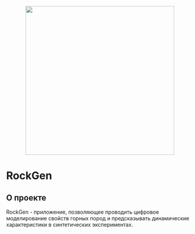 <p align="center"><img src="https://github.com/Rcon55/RockGen/blob/master/frontend/static/images/biglogo.png" width="400"></p>

# RockGen
## О проекте

RockGen - приложение, позволяющее проводить цифровое моделирование свойств горных пород и предсказывать динамические характеристики в 
синтетических экспериментах.
